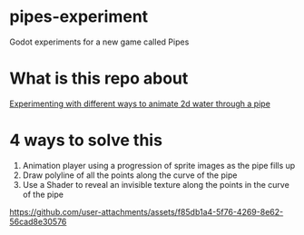 # pipes-experiment
Godot experiments for a new game called Pipes

# What is this repo about
[Experimenting with different ways to animate 2d water through a pipe](https://forum.godotengine.org/t/ideas-for-animating-water-flowing-through-pipes/112876)

# 4 ways to solve this
1. Animation player using a progression of sprite images as the pipe fills up
2. Draw polyline of all the points along the curve of the pipe
3. Use a Shader to reveal an invisible texture along the points in the curve of the pipe

https://github.com/user-attachments/assets/f85db1a4-5f76-4269-8e62-56cad8e30576

